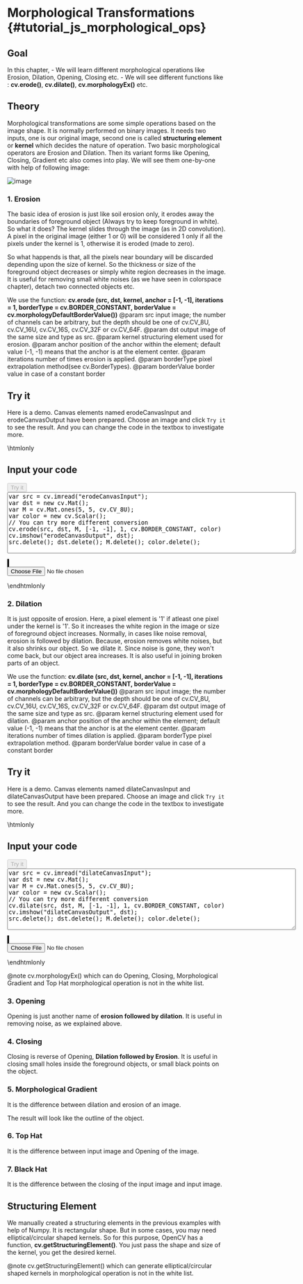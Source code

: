 Morphological Transformations {#tutorial_js_morphological_ops}
=============================

Goal
----

In this chapter,
    -   We will learn different morphological operations like Erosion, Dilation, Opening, Closing
        etc.
    -   We will see different functions like : **cv.erode()**, **cv.dilate()**,
        **cv.morphologyEx()** etc.

Theory
------

Morphological transformations are some simple operations based on the image shape. It is normally
performed on binary images. It needs two inputs, one is our original image, second one is called
**structuring element** or **kernel** which decides the nature of operation. Two basic morphological
operators are Erosion and Dilation. Then its variant forms like Opening, Closing, Gradient etc also
comes into play. We will see them one-by-one with help of following image:

![image](LinuxLogo.jpg)

### 1. Erosion

The basic idea of erosion is just like soil erosion only, it erodes away the boundaries of
foreground object (Always try to keep foreground in white). So what it does? The kernel slides
through the image (as in 2D convolution). A pixel in the original image (either 1 or 0) will be
considered 1 only if all the pixels under the kernel is 1, otherwise it is eroded (made to zero).

So what happends is that, all the pixels near boundary will be discarded depending upon the size of
kernel. So the thickness or size of the foreground object decreases or simply white region decreases
in the image. It is useful for removing small white noises (as we have seen in colorspace chapter),
detach two connected objects etc.

We use the function: **cv.erode (src, dst, kernel, anchor = [-1, -1], iterations = 1, borderType = cv.BORDER_CONSTANT, borderValue = cv.morphologyDefaultBorderValue())** 
@param src          input image; the number of channels can be arbitrary, but the depth should be one of cv.CV_8U, cv.CV_16U, cv.CV_16S, cv.CV_32F or cv.CV_64F.
@param dst          output image of the same size and type as src.
@param kernel       structuring element used for erosion.
@param anchor       position of the anchor within the element; default value (-1, -1) means that the anchor is at the element center.
@param iterations   number of times erosion is applied.
@param borderType   pixel extrapolation method(see cv.BorderTypes).
@param borderValue  border value in case of a constant border

Try it
------

Here is a demo. Canvas elements named erodeCanvasInput and erodeCanvasOutput have been prepared. Choose an image and
click `Try it` to see the result. And you can change the code in the textbox to investigate more.

\htmlonly
<!DOCTYPE html>
<head>
<style>
canvas {
    border: 1px solid black;
}
.err{
    color: red;
}
</style>
</head>
<body>
<div id="erodeCodeArea">
<h2>Input your code</h2>
<button id="erodeTryIt" disabled="true" onclick="erodeExecuteCode()">Try it</button><br>
<textarea rows="9" cols="80" id="erodeTestCode" spellcheck="false">
var src = cv.imread("erodeCanvasInput");
var dst = new cv.Mat();
var M = cv.Mat.ones(5, 5, cv.CV_8U);
var color = new cv.Scalar();
// You can try more different conversion
cv.erode(src, dst, M, [-1, -1], 1, cv.BORDER_CONSTANT, color)
cv.imshow("erodeCanvasOutput", dst);
src.delete(); dst.delete(); M.delete(); color.delete();
</textarea>
<p class="err" id="erodeErr"></p>
</div>
<div id="erodeShowcase">
    <div>
        <canvas id="erodeCanvasInput"></canvas>
        <canvas id="erodeCanvasOutput"></canvas>
    </div>
    <input type="file" id="erodeInput" name="file" />
</div>
<script src="utils.js"></script>
<script async src="opencv.js" id="opencvjs"></script>
<script>
function erodeExecuteCode() {
    var erodeText = document.getElementById("erodeTestCode").value;
    try {
        eval(erodeText);
        document.getElementById("erodeErr").innerHTML = " ";
    } catch(err) {
        document.getElementById("erodeErr").innerHTML = err;
    }
}

loadImageToCanvas("LinuxLogo.jpg", "erodeCanvasInput");
var erodeInputElement = document.getElementById("erodeInput");
erodeInputElement.addEventListener("change", erodeHandleFiles, false);
function erodeHandleFiles(e) {
    var erodeUrl = URL.createObjectURL(e.target.files[0]);
    loadImageToCanvas(erodeUrl, "erodeCanvasInput");
}
</script>
</body>
\endhtmlonly

### 2. Dilation

It is just opposite of erosion. Here, a pixel element is '1' if atleast one pixel under the kernel
is '1'. So it increases the white region in the image or size of foreground object increases.
Normally, in cases like noise removal, erosion is followed by dilation. Because, erosion removes
white noises, but it also shrinks our object. So we dilate it. Since noise is gone, they won't come
back, but our object area increases. It is also useful in joining broken parts of an object.

We use the function: **cv.dilate (src, dst, kernel, anchor = [-1, -1], iterations = 1, borderType = cv.BORDER_CONSTANT, borderValue = cv.morphologyDefaultBorderValue())** 
@param src          input image; the number of channels can be arbitrary, but the depth should be one of cv.CV_8U, cv.CV_16U, cv.CV_16S, cv.CV_32F or cv.CV_64F.
@param dst          output image of the same size and type as src.
@param kernel       structuring element used for dilation.
@param anchor       position of the anchor within the element; default value (-1, -1) means that the anchor is at the element center.
@param iterations   number of times dilation is applied.
@param borderType   pixel extrapolation method.
@param borderValue  border value in case of a constant border

Try it
------

Here is a demo. Canvas elements named dilateCanvasInput and dilateCanvasOutput have been prepared. Choose an image and
click `Try it` to see the result. And you can change the code in the textbox to investigate more.

\htmlonly
<!DOCTYPE html>
<head>
<style>
canvas {
    border: 1px solid black;
}
</style>
</head>
<body>
<div id="dilateCodeArea">
<h2>Input your code</h2>
<button id="dilateTryIt" disabled="true" onclick="dilateExecuteCode()">Try it</button><br>
<textarea rows="9" cols="80" id="dilateTestCode" spellcheck="false">
var src = cv.imread("dilateCanvasInput");
var dst = new cv.Mat();
var M = cv.Mat.ones(5, 5, cv.CV_8U);
var color = new cv.Scalar();
// You can try more different conversion
cv.dilate(src, dst, M, [-1, -1], 1, cv.BORDER_CONSTANT, color)
cv.imshow("dilateCanvasOutput", dst);
src.delete(); dst.delete(); M.delete(); color.delete();
</textarea>
<p class="err" id="dilateErr"></p>
</div>
<div id="dilateShowcase">
    <div>
        <canvas id="dilateCanvasInput"></canvas>
        <canvas id="dilateCanvasOutput"></canvas>
    </div>
    <input type="file" id="dilateInput" name="file" />
</div>
<script>
function dilateExecuteCode() {
    var dilateText = document.getElementById("dilateTestCode").value;
    try {
        eval(dilateText);
        document.getElementById("dilateErr").innerHTML = " ";
    } catch(err) {
        document.getElementById("dilateErr").innerHTML = err;
    }
}

loadImageToCanvas("LinuxLogo.jpg", "dilateCanvasInput");
var dilateInputElement = document.getElementById("dilateInput");
dilateInputElement.addEventListener("change", dilateHandleFiles, false);
function dilateHandleFiles(e) {
    var dilateUrl = URL.createObjectURL(e.target.files[0]);
    loadImageToCanvas(dilateUrl, "dilateCanvasInput");
}
function onReady() {
    document.getElementById("erodeTryIt").disabled = false;
    document.getElementById("dilateTryIt").disabled = false;
}
if (typeof cv !== 'undefined') {
    onReady();
} else {
    document.getElementById("opencvjs").onload = onReady;
}
</script>
</body>
\endhtmlonly

@note cv.morphologyEx() which can do Opening, Closing, Morphological Gradient and Top Hat morphological operation is not in the white list.

### 3. Opening

Opening is just another name of **erosion followed by dilation**. It is useful in removing noise, as
we explained above. 


### 4. Closing

Closing is reverse of Opening, **Dilation followed by Erosion**. It is useful in closing small holes
inside the foreground objects, or small black points on the object.


### 5. Morphological Gradient

It is the difference between dilation and erosion of an image.

The result will look like the outline of the object.


### 6. Top Hat

It is the difference between input image and Opening of the image. 


### 7. Black Hat

It is the difference between the closing of the input image and input image.


Structuring Element
-------------------

We manually created a structuring elements in the previous examples with help of Numpy. It is
rectangular shape. But in some cases, you may need elliptical/circular shaped kernels. So for this
purpose, OpenCV has a function, **cv.getStructuringElement()**. You just pass the shape and size of
the kernel, you get the desired kernel.

@note cv.getStructuringElement() which can generate elliptical/circular shaped kernels in morphological operation is not in the white list.

